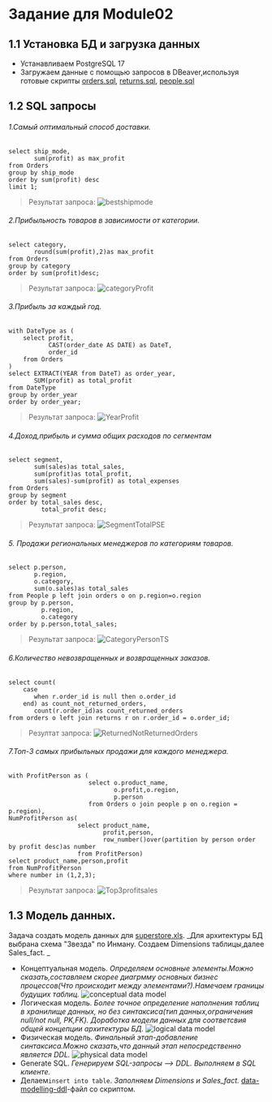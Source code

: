 # Задание для Module02
## 1.1 Установка БД и загрузка данных
+ Устанавливаем PostgreSQL 17 
+ Загружаем данные c помощью запросов в DBeaver,используя готовые скрипты [orders.sql](https://github.com/MLKURUNOVA/DataLearn/blob/main/DE%20101/Module%2002/data/orders.sql), [returns.sql](https://github.com/MLKURUNOVA/DataLearn/blob/main/DE%20101/Module%2002/data/returns.sql), [people.sql](https://github.com/MLKURUNOVA/DataLearn/blob/main/DE%20101/Module%2002/data/people.sql)
## 1.2 SQL запросы 
###### 1.Самый оптимальный способ доставки.
```
select ship_mode,
       sum(profit) as max_profit
from Orders
group by ship_mode
order by sum(profit) desc
limit 1;
```
>Результат запроса:
![bestshipmode](https://github.com/MLKURUNOVA/DataLearn/blob/main/DE%20101/Module%2002/img/BestShipMode.png)

###### 2.Прибыльность товаров в зависимости от категории.
```
select category,
       round(sum(profit),2)as max_profit
from Orders
group by category
order by sum(profit)desc;
```
>Результат запроса:
![categoryProfit](https://github.com/MLKURUNOVA/DataLearn/blob/main/DE%20101/Module%2002/img/categoryProfit.png)

###### 3.Прибыль за каждый год.
```
with DateType as (
    select profit,
           CAST(order_date AS DATE) as DateT,
           order_id
    from Orders
)
select EXTRACT(YEAR from DateT) as order_year,
       SUM(profit) as total_profit
from DateType
group by order_year
order by order_year;
```
>Результат запроса:
![YearProfit](https://github.com/MLKURUNOVA/DataLearn/blob/main/DE%20101/Module%2002/img/YearTotalProfit.png)

###### 4.Доход,прибыль и сумма общих расходов по сегментам
```
select segment,
       sum(sales)as total_sales,
       sum(profit)as total_profit,
       sum(sales)-sum(profit) as total_expenses
from Orders
group by segment
order by total_sales desc,
         total_profit desc;
```
>Результат запроса:
![SegmentTotalPSE](https://github.com/MLKURUNOVA/DataLearn/blob/main/DE%20101/Module%2002/img/SegmentTotalPSE.png)

###### 5. Продажи региональных менеджеров по категориям товаров.
```
select p.person, 
       p.region,
       o.category,
       sum(o.sales)as total_sales
from People p left join orders o on p.region=o.region
group by p.person,
         p.region,
         o.category
order by p.person,total_sales;
```
>Результат запроса:
![CategoryPersonTS](https://github.com/MLKURUNOVA/DataLearn/blob/main/DE%20101/Module%2002/img/CategoryPersonTS.png)

###### 6.Количество невозвращенных и возвращенных заказов.
```
select count(
    case 
       when r.order_id is null then o.order_id 
	end) as count_not_returned_orders,
       count(r.order_id)as count_returned_orders
from orders o left join returns r on r.order_id = o.order_id;
```
>Резултат запроса:
![ReturnedNotReturnedOrders](https://github.com/MLKURUNOVA/DataLearn/blob/main/DE%20101/Module%2002/img/ReturnedNotReturnedOrders.png)

###### 7.Топ-3 самых прибыльных продажи для каждого менеджера.
```
with ProfitPerson as (
                      select o.product_name,
                             o.profit,o.region,
                             p.person
                      from Orders o join people p on o.region = p.region),
NumProfitPerson as(
                   select product_name,
                          profit,person,
                          row_number()over(partition by person order by profit desc)as number 
                   from ProfitPerson) 
select product_name,person,profit 
from NumProfitPerson 
where number in (1,2,3);
```
>Результат запроса:
![Top3profitsales](https://github.com/MLKURUNOVA/DataLearn/blob/main/DE%20101/Module%2002/img/top3profitsales.png)

## 1.3 Модель данных.
Задача создать модель данных для [superstore.xls](https://github.com/MLKURUNOVA/DataLearn/blob/main/DE%20101/Module%2001/data/Sample%20-%20Superstore.xls).
_Для архитектуры БД выбрана схема "Звезда" по Инману. Создаем Dimensions таблицы,далее Sales_fact. _
- Концептуальная модель.
_Определяем основные элементы.Можно сказать,составляем скорее диагрмму основных бизнес процессов(Что происходит между элементами?).Намечаем границы будущих таблиц._
![conceptual data model](https://github.com/MLKURUNOVA/DataLearn/blob/main/DE%20101/Module%2002/img/conceptual%20data%20model.png)
- Логическая модель.
_Более точное определение наполнения таблиц в хранилище данных, но без синтаксиса(тип данных,ограничения null/not null, PK,FK). Доработка модели данных для соответсвия  общей концепции архитектуры БД._
![logical data model](https://github.com/MLKURUNOVA/DataLearn/blob/main/DE%20101/Module%2002/img/logical%20data%20model.png)
- Физическая модель.
_Финальный этап-добавление синтаксиса.Можно сказать,что данный этап непосредственно является DDL._
![physical data model ](https://github.com/MLKURUNOVA/DataLearn/blob/main/DE%20101/Module%2002/img/physical%20data%20model%20.png)
- Generate SQL.
_Генерируем SQL-запросы --> DDL. Выполняем в SQL клиенте._
- Делаем```insert into table```.
_Заполняем Dimensions и Sales_fact._
[data-modelling-ddl](https://github.com/MLKURUNOVA/DataLearn/blob/main/DE%20101/Module%2002/data/data-modelling-ddl.sql)-файл со скриптом.






